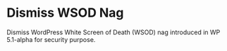 # Dismiss WSOD Nag
Dismiss WordPress White Screen of Death (WSOD) nag introduced in WP 5.1-alpha for security purpose.
